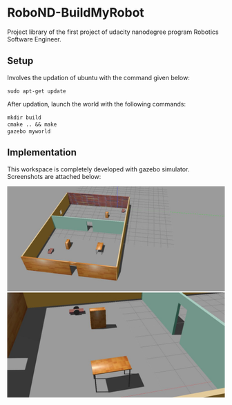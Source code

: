 # RoboND-BuildMyRobot
Project library of the first project of udacity nanodegree program Robotics Software Engineer.
 
## Setup

Involves the updation of ubuntu with the command given below:

	sudo apt-get update
    
After updation, launch the world with the following commands:
    
	mkdir build
	cmake .. && make
	gazebo myworld
 
## Implementation

This workspace is completely developed with gazebo simulator. Screenshots are attached below:
 
![alt text](images/world.jpg)
![alt text](images/robot.jpg)
